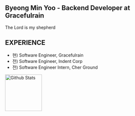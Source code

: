 ## Byeong Min Yoo - Backend Developer at Gracefulrain
The Lord is my shepherd

## EXPERIENCE
- 현) Software Engineer, Gracefulrain
- 전) Software Engineer, Indent Corp
- 전) Software Engineer Intern, Cher Ground

<img height="120" align="left" alt="Github Stats" src="https://github-readme-stats.vercel.app/api?username=lordmyshepherd&show_icons=true&theme=radical)](https://github.com/anuraghazra/github-readme-stats">
